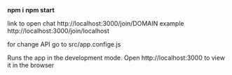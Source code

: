 **npm i**
**npm start**

link to open chat  http://localhost:3000/join/DOMAIN
example http://localhost:3000/join/localhost

for change API go to src/app.confige.js

Runs the app in the development mode.
Open http://localhost:3000 to view it in the browser
